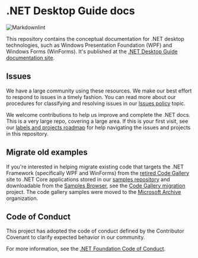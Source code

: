 # .NET Desktop Guide docs

![Markdownlint](https://github.com/dotnet/docs-desktop/workflows/Markdownlint/badge.svg)

This repository contains the conceptual documentation for .NET desktop technologies, such as Windows Presentation Foundation (WPF) and Windows Forms (WinForms). It's published at the [.NET Desktop Guide documentation site](https://docs.microsoft.com/dotnet/desktop).

## Issues

We have a large community using these resources. We make our best effort to respond to issues in a timely fashion. You can read more about our procedures for classifying and resolving issues in our [Issues policy](issues-policy.md) topic.

We welcome contributions to help us improve and complete the .NET docs. This is a very large repo, covering a large area. If this is your first visit, see our [labels and projects roadmap](styleguide/labels-projects.md) for help navigating the issues and projects in this repository.

## Migrate old examples

If you're interested in helping migrate existing code that targets the .NET Framework (specifically WPF and WinForms) from the [retired Code Gallery](https://docs.microsoft.com/teamblog/msdn-code-gallery-retired) site to .NET Core applications stored in our [samples repository](https://github.com/dotnet/samples) and downloadable from the [Samples Browser](https://docs.microsoft.com/samples/browse), see the [Code Gallery migration](https://github.com/dotnet/docs/projects/88) project. The code gallery samples were moved to the [Microsoft Archive](https://github.com/microsoftarchive?q=msdn-code-gallery) organization.

## Code of Conduct

This project has adopted the code of conduct defined by the Contributor Covenant
to clarify expected behavior in our community.

For more information, see the [.NET Foundation Code of Conduct](https://dotnetfoundation.org/code-of-conduct).
